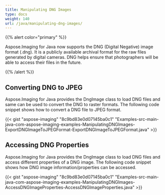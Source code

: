 ```yaml
---
title: Manipulating DNG Images
type: docs
weight: 140
url: /java/manipulating-dng-images/
---
```


{{% alert color="primary" %}} 

Aspose.Imaging for Java now supports the DNG (Digital Negative) image format (.dng). It is a publicly available archival format for the raw files generated by digital cameras. DNG helps ensure that photographers will be able to access their files in the future.

{{% /alert %}} 
## **Converting DNG to JPEG**
Aspose.Imaging for Java provides the DngImage class to load DNG files and same can be used to convert the DNG to raster formats. The following code snippet shows how to convert a DNG file to JPEG format.

{{< gist "aspose-imaging" "8c9bd83e0d07145ba0c1" "Examples-src-main-java-com-aspose-imaging-examples-ManipulatingDNGImages-ExportDNGImageToJPEGFormat-ExportDNGImageToJPEGFormat.java" >}}
## **Accessing DNG Properties**
Aspose.Imaging for Java provides the DngImage class to load DNG files and access different properties of a DNG image. The following code snippet shows how DNG image information/properties can be accessed.

{{< gist "aspose-imaging" "8c9bd83e0d07145ba0c1" "Examples-src-main-java-com-aspose-imaging-examples-ManipulatingDNGImages-AccessDNGImageProperties-AccessDNGImageProperties.java" >}}
